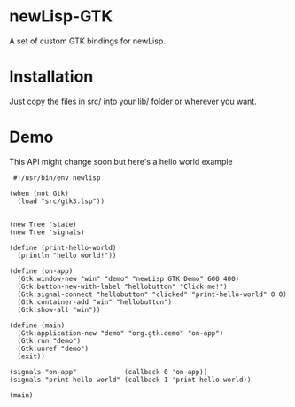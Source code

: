 # newLisp-GTK

A set of  custom GTK bindings for newLisp.

# Installation

Just copy the files in src/ into your lib/ folder or wherever you want.

# Demo
This API might change soon but here's a hello world example
```Lisp 
 #!/usr/bin/env newlisp

(when (not Gtk)
  (load "src/gtk3.lsp"))


(new Tree 'state)
(new Tree 'signals)

(define (print-hello-world)
  (println "hello world!"))

(define (on-app)
  (Gtk:window-new "win" "demo" "newLisp GTK Demo" 600 400)
  (Gtk:button-new-with-label "hellobutton" "Click me!")
  (Gtk:signal-connect "hellobutton" "clicked" "print-hello-world" 0 0)
  (Gtk:container-add "win" "hellobutton")
  (Gtk:show-all "win"))

(define (main)
  (Gtk:application-new "demo" "org.gtk.demo" "on-app")
  (Gtk:run "demo")
  (Gtk:unref "demo")
  (exit))

(signals "on-app"            (callback 0 'on-app))
(signals "print-hello-world" (callback 1 'print-hello-world))

(main)
 ```